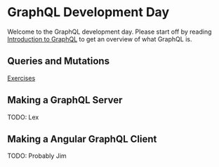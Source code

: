 # GraphQL Development Day

Welcome to the GraphQL development day. Please start off by reading [Introduction to GraphQL](https://graphql.org/learn/)
to get an overview of what GraphQL is.

## Queries and Mutations

[Exercises](queries_and_mutations.md)

## Making a GraphQL Server ##

TODO: Lex

## Making a Angular GraphQL Client ##

TODO: Probably Jim
